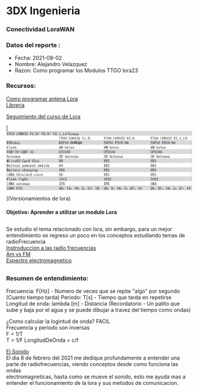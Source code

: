 # 3DX Ingenieria 

### Conectividad LoraWAN

### Datos del reporte :
* Fecha: 2021-08-02
* Nombre: Alejandro Velazquez
* Razon: Como programar los Modulos TTGO lora23

### Recursos:
[Como programar antena Lora](https://www.youtube.com/watch?v=BvAGF1CB-9o&ab_channel=biblioman09)  
[Libreria](https://github.com/CaptIgmu/Arduino/tree/master/esp32/TTGO_LoRa32_OLED)  
  
    
[Seguimiento del curso de Lora](https://www.youtube.com/watch?v=qs7Lz9g-mgg&list=PLdsx9TbBHhqfsSrVl0Key9BM9meUgkE5U&t=0s&ab_channel=biblioman09)

[![Foo](https://github.com/CaptIgmu/Arduino/blob/master/esp32/TTGO_LoRa32_OLED/images/TTGO_LoRa32_Versions.jpg)](Versionamientos de lora)



#### Objetivo: Aprender a utilizar un modulo Lora

##
  
Se estudio el tema relacionado con lora, sin embargo, para un mejor entendimiento se regreso un poco en los conceptos estudiando temas de radioFrecuencia  
[Instroduccion a las radio frecuencias](https://www.youtube.com/watch?v=qZg23xuF7pc&ab_channel=RITSA)  
[Am vs FM](https://www.youtube.com/watch?v=UVY7gFGHYUU&ab_channel=Electr%C3%B3nicaFP)  
[Espectro electromagnetico](https://www.youtube.com/watch?v=G3kYv5dNepk&ab_channel=Electr%C3%B3nicaFP)  

##

### Resumen de entendimiento:

Frecuencia: F[Hz] - Numero de veces que se repite "algo" por segundo (Cuanto tiempo tarda)
Periodo: T[s] - Tiempo que tarda en repetirse
Longitud de onda: lambda [m] - Distancia (Recordatorio - Un patito que sube y baja por el agua y se puede dibujar a travez del tiempo como ondas)

¿Como calcular la logintud de onda? FACIL  
Frecuencia y periodo son inversas  
F = 1/T   
T = 1/F
LongitudDeOnda = c/f

[El Sonido](https://www.youtube.com/watch?v=-bKmv4K6KUc&list=PLuzS0jdNRVvrNSVUoD1tV5C8Ln8aIW-UL&index=7&ab_channel=Electr%C3%B3nicaFP)  
El dia 8 de febrero del 2021 me dedique profundamente a entender una parte de radiofrecuencias, viendo conceptos desde como funciona las ondas  
electromagneticas, hasta como se mueve el sonido, esto me ayuda mas a entender el funcionamiento de la lora y sus metodos de comunicacion.
